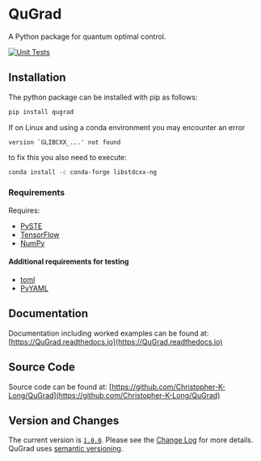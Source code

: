 # QuGrad
A Python package for quantum optimal control.

[![Unit Tests](https://github.com/Christopher-K-Long/QuGrad/actions/workflows/test-python-package.yml/badge.svg)](https://github.com/Christopher-K-Long/QuGrad/actions/workflows/test-python-package.yml)

## Installation

The python package can be installed with pip as follows:
```bash
pip install qugrad
```

If on Linux and using a conda environment you may encounter an error
```
version `GLIBCXX_...' not found
```
to fix this you also need to execute:
```bash
conda install -c conda-forge libstdcxx-ng
```

### Requirements

Requires:
- [PySTE](https://PySTE.readthedocs.io)
- [TensorFlow](https://www.tensorflow.org)
- [NumPy](https://numpy.org)

#### Additional requirements for testing

- [toml](https://github.com/uiri/toml)
- [PyYAML](https://pyyaml.org/)

## Documentation

Documentation including worked examples can be found at: [https://QuGrad.readthedocs.io](https://QuGrad.readthedocs.io)

## Source Code

Source code can be found at: [https://github.com/Christopher-K-Long/QuGrad](https://github.com/Christopher-K-Long/QuGrad)

## Version and Changes

The current version is [`1.0.0`](ChangeLog.md#release-100). Please see the [Change Log](ChangeLog.md) for more details. QuGrad uses [semantic versioning](https://semver.org/).